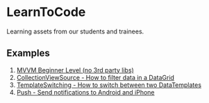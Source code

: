 # LearnToCode

Learning assets from our students and trainees.

## Examples

1. [MVVM Beginner Level (no 3rd party libs)](Examples/MVVM%20Beginner%20Level/README.md)
2. [CollectionViewSource - How to filter data in a DataGrid](Examples/CollectionViewSource/README.md)
3. [TemplateSwitching - How to switch between two DataTemplates](Examples/TemplateSwitching/README.md)
4. [Push - Send notifications to Android and iPhone](Examples/UsingApiForPush/README.md)
